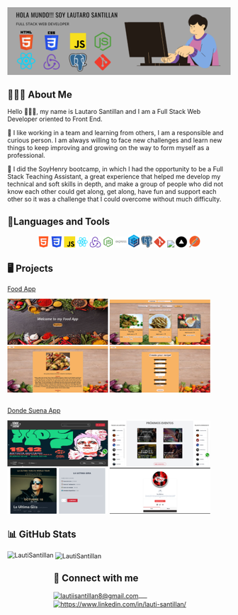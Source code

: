 <img src="./img/Banner.png"/>

## 👩🏻‍💻 About Me

<p>
Hello 🙋🏻‍♂️, my name is Lautaro Santillan and I am a Full Stack Web Developer oriented to Front End.

🔸 I like working in a team and learning from others, I am a responsible and curious person. I am always willing to face new challenges and learn new things to keep improving and growing on the way to form myself as a professional.

🔸 I did the SoyHenry bootcamp, in which I had the opportunity to be a Full Stack Teaching Assistant, a great experience that helped me develop my technical and soft skills in depth, and make a group of people who did not know each other could get along, get along, have fun and support each other so it was a challenge that I could overcome without much difficulty.

</p>

## 🔧Languages and Tools

<p align="center">
<img width="5%" src="./img/icons/html-blanco.png">
<img width="5%" src="./img/icons/css-blanco.png">
<img width="5%" src="./img/icons/javascript.png">
<img width="5%" src="./img/icons/React.png">
<img width="5%" src="./img/icons/Redux.png">
<img width="5%" src="./img/icons/NodeJs.png">
<img width="5%" src="https://raw.githubusercontent.com/devicons/devicon/master/icons/express/express-original-wordmark.svg">
<img width="5%" src="./img/icons/sequelize.png">
<img width="5%" src="./img/icons/postgreSQL.png">
<img width="5%" src="./img/icons/Git.png">
<img width="5%" src="https://railway.app/brand/logo-light.png">
<img width="5%" src="./img/icons/vercel.png">
<img width="5%" src="./img/icons/postman.png">
</p>

## 🖥️ Projects

<a href="https://pi-food-lautaro-santillan.vercel.app/">Food App</a>

<p>
<img width="45%" src="./img/pi-food/landing.png">
<img width="45%" src="./img/pi-food/home.png">
<img width="45%" src="./img/pi-food/detail.png">
<img width="45%" src="./img/pi-food/create.png">
</p>

##

<a href="https://mi-scusi-books.vercel.app/">Donde Suena App</a>

<p>
<img width="45%" src="./img/pf-donde-suena/home.png">
<img width="45%" src="./img/pf-donde-suena/events.png">
<img width="45%" src="./img/pf-donde-suena/detail.png">
<img width="45%" src="./img/pf-donde-suena/artist.png">
</p>

## 📊 GitHub Stats

<p><img height="150em" align="left" src="https://github-readme-stats.vercel.app/api?username=LautiSantillan&show_icons=true&locale=en&theme=highcontrast" alt="LautiSantillan" /></p>
<p>&nbsp;<img height="150em" align="center" src="https://github-readme-stats.vercel.app/api/top-langs/?username=LautiSantillan&show_icons=true&locale=en&theme=highcontrast&layout=compact" alt="LautiSantillan" /></p>

## 📧 Connect with me

<p align="left">
<a href="https://mail.google.com/mail/u/0/?fs=1&to=lautiisantillan8@gmail.com&tf=cm"><img align="center" src="https://upload.wikimedia.org/wikipedia/commons/thumb/7/7e/Gmail_icon_%282020%29.svg/1280px-Gmail_icon_%282020%29.svg.png"  alt="lautiisantillan8@gmail.com" height="28" width="32" />
&nbsp;&nbsp;&nbsp;&nbsp;
<a href="https://www.linkedin.com/in/lauti-santillan/" target="blank"><img align="center" src="https://raw.githubusercontent.com/rahuldkjain/github-profile-readme-generator/master/src/images/icons/Social/linked-in-alt.svg" alt="https://www.linkedin.com/in/lauti-santillan/" height="30" width="40" /></a>
</p>
